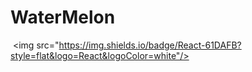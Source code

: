 # WaterMelon

 <img src="https://img.shields.io/badge/React-61DAFB?style=flat&logo=React&logoColor=white"/>

